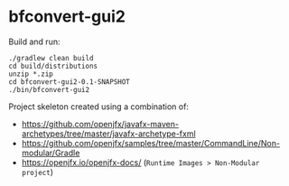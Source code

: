 # bfconvert-gui2

Build and run:

    ./gradlew clean build
    cd build/distributions
    unzip *.zip
    cd bfconvert-gui2-0.1-SNAPSHOT
    ./bin/bfconvert-gui2


Project skeleton created using a combination of:

- https://github.com/openjfx/javafx-maven-archetypes/tree/master/javafx-archetype-fxml
- https://github.com/openjfx/samples/tree/master/CommandLine/Non-modular/Gradle
- https://openjfx.io/openjfx-docs/ (`Runtime Images > Non-Modular project`)
